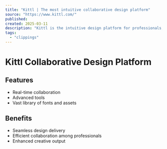 ```yaml
---
title: "Kittl | The most intuitive collaborative design platform"
source: "https://www.kittl.com/"
published:
created: 2025-03-11
description: "Kittl is the intuitive design platform for professionals, featuring real-time collaboration, advanced tools, and a vast library of fonts and assets. Design, deliver, and collaborate seamlessly."
tags:
  - "clippings"
---
```

# Kittl Collaborative Design Platform
## Features
- Real-time collaboration
- Advanced tools
- Vast library of fonts and assets
## Benefits
- Seamless design delivery
- Efficient collaboration among professionals
- Enhanced creative output